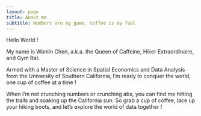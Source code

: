 ```yaml
---
layout: page
title: About me
subtitle: Numbers are my game, coffee is my fuel
---
```


Hello World !  
   
My name is Wanlin Chen, a.k.a. the Queen of Caffeine, Hiker Extraordinaire, and Gym Rat.  
   
Armed with a Master of Science in Spatial Economics and Data Analysis from the University of Southern California, I’m ready to conquer the world, one cup of coffee at a time !   

When I’m not crunching numbers or crunching abs, you can find me hitting the trails and soaking up the California sun. So grab a cup of coffee, lace up your hiking boots, and let’s explore the world of data together !

